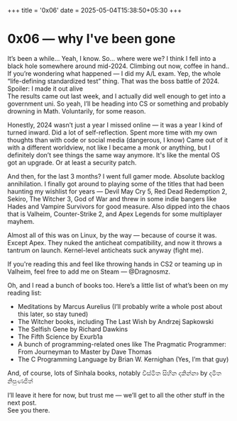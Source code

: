 +++
title = '0x06'
date = 2025-05-04T15:38:50+05:30
+++

# 0x06 — why I've been gone  

It’s been a while... Yeah, I know. So... where were we? I think I fell into a black hole somewhere around mid-2024. Climbing out now, coffee in hand..
If you’re wondering what happened — I did my A/L exam. Yep, the whole “life-defining standardized test” thing. That was the boss battle of 2024. Spoiler: I made it out alive  
The results came out last week, and I actually did well enough to get into a government uni. So yeah, I’ll be heading into CS or something and probably drowning in Math. Voluntarily, for some reason.

Honestly, 2024 wasn’t just a year I missed online — it was a year I kind of turned inward. Did a lot of self-reflection. Spent more time with my own thoughts than with code or social media (dangerous, I know) Came out of it with a different worldview, not like I became a monk or anything, but I definitely don’t see things the same way anymore. It's like the mental OS got an upgrade. Or at least a security patch.   

And then, for the last 3 months? I went full gamer mode. Absolute backlog annihilation. I finally got around to playing some of the titles that had been haunting my wishlist for years — Devil May Cry 5, Red Dead Redemption 2, Sekiro, The Witcher 3, God of War and threw in some indie bangers like Hades and Vampire Survivors for good measure. Also dipped into the chaos that is Valheim, Counter-Strike 2, and Apex Legends for some multiplayer mayhem.

Almost all of this was on Linux, by the way — because of course it was. Except Apex. They nuked the anticheat compatibility, and now it throws a tantrum on launch. Kernel-level anticheats suck anyway (fight me).

If you're reading this and feel like throwing hands in CS2 or teaming up in Valheim, feel free to add me on Steam — @Dragnosmz.

Oh, and I read a bunch of books too. Here’s a little list of what’s been on my reading list:

- Meditations by Marcus Aurelius (I’ll probably write a whole post about this later, so stay tuned)
- The Witcher books, including The Last Wish by Andrzej Sapkowski
- The Selfish Gene by Richard Dawkins
- The Fifth Science by Exurb1a
- A bunch of programming-related ones like The Pragmatic Programmer: From Journeyman to Master by Dave Thomas
- The C Programming Language by Brian W. Kernighan (Yes, I’m that guy)

 And, of course, lots of Sinhala books, notably විස්මිත සිහින දකින්නා by දමිත නිපුණජිත්


I’ll leave it here for now, but trust me — we’ll get to all the other stuff in the next post.  
See you there.
